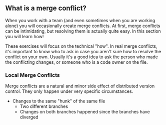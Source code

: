## What is a merge conflict?

When you work with a team (and even sometimes when you are working alone) you will occasionally create merge conflicts. At first, merge conflicts can be intimidating, but resolving them is actually quite easy. In this section you will learn how!

These exercises will focus on the technical "how". In real merge conflicts, it's important to know who to ask in case you aren't sure how to resolve the conflict on your own. Usually it's a good idea to ask the person who made the conflicting changes, or someone who is a code owner on the file.

### Local Merge Conflicts

Merge conflicts are a natural and minor side effect of distributed version control. They only happen under very specific circumstances.

- Changes to the same "hunk" of the same file
  - Two different branches
  - Changes on both branches happened since the branches have diverged
